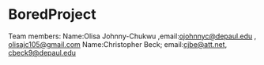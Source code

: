 # BoredProject
Team members:
Name:Olisa Johnny-Chukwu ,email:ojohnnyc@depaul.edu , olisajc105@gmail.com
Name:Christopher Beck; email:cjbe@att.net, cbeck9@depaul.edu